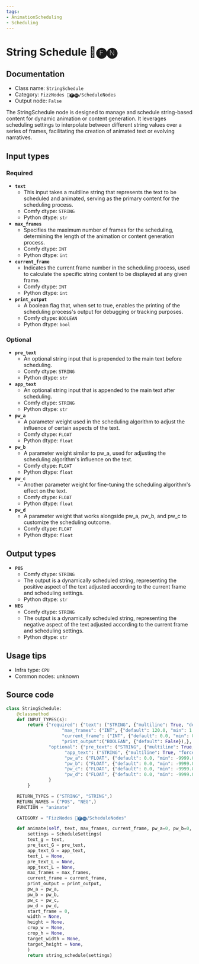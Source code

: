 ```yaml
---
tags:
- AnimationScheduling
- Scheduling
---
```


# String Schedule 📅🅕🅝
## Documentation
- Class name: `StringSchedule`
- Category: `FizzNodes 📅🅕🅝/ScheduleNodes`
- Output node: `False`

The StringSchedule node is designed to manage and schedule string-based content for dynamic animation or content generation. It leverages scheduling settings to interpolate between different string values over a series of frames, facilitating the creation of animated text or evolving narratives.
## Input types
### Required
- **`text`**
    - This input takes a multiline string that represents the text to be scheduled and animated, serving as the primary content for the scheduling process.
    - Comfy dtype: `STRING`
    - Python dtype: `str`
- **`max_frames`**
    - Specifies the maximum number of frames for the scheduling, determining the length of the animation or content generation process.
    - Comfy dtype: `INT`
    - Python dtype: `int`
- **`current_frame`**
    - Indicates the current frame number in the scheduling process, used to calculate the specific string content to be displayed at any given frame.
    - Comfy dtype: `INT`
    - Python dtype: `int`
- **`print_output`**
    - A boolean flag that, when set to true, enables the printing of the scheduling process's output for debugging or tracking purposes.
    - Comfy dtype: `BOOLEAN`
    - Python dtype: `bool`
### Optional
- **`pre_text`**
    - An optional string input that is prepended to the main text before scheduling.
    - Comfy dtype: `STRING`
    - Python dtype: `str`
- **`app_text`**
    - An optional string input that is appended to the main text after scheduling.
    - Comfy dtype: `STRING`
    - Python dtype: `str`
- **`pw_a`**
    - A parameter weight used in the scheduling algorithm to adjust the influence of certain aspects of the text.
    - Comfy dtype: `FLOAT`
    - Python dtype: `float`
- **`pw_b`**
    - A parameter weight similar to pw_a, used for adjusting the scheduling algorithm's influence on the text.
    - Comfy dtype: `FLOAT`
    - Python dtype: `float`
- **`pw_c`**
    - Another parameter weight for fine-tuning the scheduling algorithm's effect on the text.
    - Comfy dtype: `FLOAT`
    - Python dtype: `float`
- **`pw_d`**
    - A parameter weight that works alongside pw_a, pw_b, and pw_c to customize the scheduling outcome.
    - Comfy dtype: `FLOAT`
    - Python dtype: `float`
## Output types
- **`POS`**
    - Comfy dtype: `STRING`
    - The output is a dynamically scheduled string, representing the positive aspect of the text adjusted according to the current frame and scheduling settings.
    - Python dtype: `str`
- **`NEG`**
    - Comfy dtype: `STRING`
    - The output is a dynamically scheduled string, representing the negative aspect of the text adjusted according to the current frame and scheduling settings.
    - Python dtype: `str`
## Usage tips
- Infra type: `CPU`
- Common nodes: unknown


## Source code
```python
class StringSchedule:
    @classmethod
    def INPUT_TYPES(s):
        return {"required": {"text": ("STRING", {"multiline": True, "default": defaultPrompt}),
                     "max_frames": ("INT", {"default": 120.0, "min": 1.0, "max": 999999.0, "step": 1.0}),
                     "current_frame": ("INT", {"default": 0.0, "min": 0.0, "max": 999999.0, "step": 1.0, }),
                     "print_output":("BOOLEAN", {"default": False}),},
                "optional": {"pre_text": ("STRING", {"multiline": True, "forceInput": True}),
                      "app_text": ("STRING", {"multiline": True, "forceInput": True}),
                      "pw_a": ("FLOAT", {"default": 0.0, "min": -9999.0, "max": 9999.0, "step": 0.1, "forceInput": True }),
                      "pw_b": ("FLOAT", {"default": 0.0, "min": -9999.0, "max": 9999.0, "step": 0.1, "forceInput": True }),
                      "pw_c": ("FLOAT", {"default": 0.0, "min": -9999.0, "max": 9999.0, "step": 0.1, "forceInput": True }),
                      "pw_d": ("FLOAT", {"default": 0.0, "min": -9999.0, "max": 9999.0, "step": 0.1, "forceInput": True }),
                }
        }

    RETURN_TYPES = ("STRING", "STRING",)
    RETURN_NAMES = ("POS", "NEG",)
    FUNCTION = "animate"

    CATEGORY = "FizzNodes 📅🅕🅝/ScheduleNodes"

    def animate(self, text, max_frames, current_frame, pw_a=0, pw_b=0, pw_c=0, pw_d=0, pre_text='', app_text='', print_output = False ):
        settings = ScheduleSettings(
        text_g = text,
        pre_text_G = pre_text,
        app_text_G = app_text,
        text_L = None,
        pre_text_L = None,
        app_text_L = None,
        max_frames = max_frames,
        current_frame = current_frame,
        print_output = print_output,
        pw_a = pw_a,
        pw_b = pw_b,
        pw_c = pw_c,
        pw_d = pw_d,
        start_frame = 0,
        width = None,
        height = None,
        crop_w = None,
        crop_h = None,
        target_width = None,
        target_height = None,
        )
        return string_schedule(settings)

```
